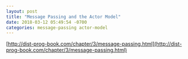 ```yaml
---
layout: post
title: "Message Passing and the Actor Model"
date: 2018-03-12 05:49:54 -0700
categories: message-passing actor-model
---
```

[http://dist-prog-book.com/chapter/3/message-passing.html](http://dist-prog-book.com/chapter/3/message-passing.html)
